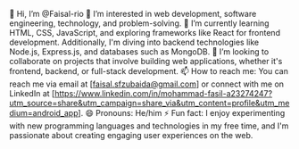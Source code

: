 👋 Hi, I’m @Faisal-rio
👀 I’m interested in web development, software engineering, technology, and problem-solving.
🌱 I’m currently learning HTML, CSS, JavaScript, and exploring frameworks like React for frontend development. Additionally, I'm diving into backend technologies like Node.js, Express.js, and databases such as MongoDB.
💞️ I’m looking to collaborate on projects that involve building web applications, whether it's frontend, backend, or full-stack development.
📫 How to reach me: You can reach me via email at [faisal.sfzubaida@gmail.com] or connect with me on LinkedIn at [https://www.linkedin.com/in/mohammad-fasil-a23274247?utm_source=share&utm_campaign=share_via&utm_content=profile&utm_medium=android_app].
😄 Pronouns: He/him
⚡ Fun fact: I enjoy experimenting with new programming languages and technologies in my free time, and I'm passionate about creating engaging user experiences on the web.

<!---
Faisal-rio/Faisal-rio is a ✨ special ✨ repository because its `README.md` (this file) appears on your GitHub profile.
You can click the Preview link to take a look at your changes.
---
